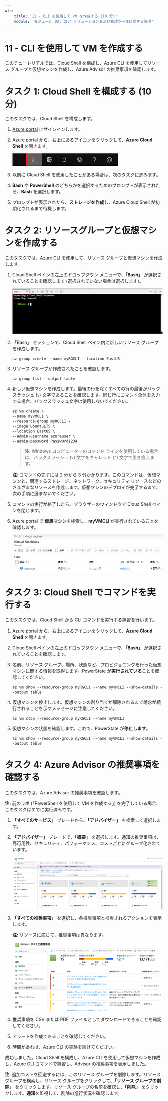 ```yaml
---
wts:
    title: '11 - CLI を使用して VM を作成する (10 分)'
    module: 'モジュール 03: コア ソリューションおよび管理ツールに関する説明'
---
```

# 11 - CLI を使用して VM を作成する

このチュートリアルでは、Cloud Shell を構成し、Azure CLI を使用してリソース グループと仮想マシンを作成し、Azure Advisor の推奨事項を確認します。 

# タスク 1: Cloud Shell を構成する (10 分)

このタスクでは、Cloud Shell を構成します。 

1. [Azure portal](https://portal.azure.com) にサインインします。

2. Azure portal から、右上にあるアイコンをクリックして、**Azure Cloud Shell** を開きます。

    ![Azure Portal Azure Cloud Shell アイコンのスクリーンショット。](../images/1002.png)

3. 以前に Cloud Shell を使用したことがある場合は、次のタスクに進みます。 

4. **Bash** や **PowerShell** のどちらかを選択するためのプロンプトが表示されたら、**Bash** を選択します。 

5. プロンプトが表示されたら、**ストレージを作成**し、Azure Cloud Shell が初期化されるまで待機します。 

# タスク 2: リソースグループと仮想マシンを作成する

このタスクでは、Azure CLI を使用して、リソース グループと仮想マシンを作成します。  

1. Cloud Shell ペインの左上のドロップダウン メニューで、**「Bash」** が選択されていることを確認します (選択されていない場合は選択します)。

    ![「Bash」 ドロップダウンが強調表示された Azure Portal Azure Cloud Shell のスクリーンショット。](../images/1002a.png)

2. 「Bash」 セッションで、Cloud Shell ペイン内に新しいリソース グループを作成します。 

    ```cli
    az group create --name myRGCLI --location EastUS
    ```

3. リソース グループが作成されたことを確認します。

    ```cli
    az group list --output table
    ```

4. 新しい仮想マシンを作成します。最後の行を除くすべての行の最後がバックスラッシュ (`\`) 文字であることを確認します。同じ行にコマンド全体を入力する場合、バックスラッシュ文字は使用しないでください。 

    ```cli
    az vm create \
    --name myVMCLI \
    --resource-group myRGCLI \
    --image UbuntuLTS \
    --location EastUS \
    --admin-username azureuser \
    --admin-password Pa$$w0rd1234
    ```

    > **注**: Windows コンピューターのコマンド ラインを使用している場合は、バックスラッシュ (`\`) 文字をキャレット (`^`) 文字で置き換えます。
    
    **注**: コマンドの完了には 2 分から 3 分かかります。このコマンドは、仮想マシンと、関連するストレージ、ネットワーク、セキュリティ リソースなどのさまざまなリソースを作成します。仮想マシンのデプロイが完了するまで、次の手順に進まないでください。 

5. コマンドの実行が終了したら、ブラウザーのウィンドウで Cloud Shell ペインを閉じます。

6. Azure portal で **仮想マシン**を検索し、**myVMCLI** が実行されていることを確認します。

    ![myVMPS が実行中の状態の仮想マシン ページのスクリーンショット。](../images/1101.png)


# タスク 3: Cloud Shell でコマンドを実行する

このタスクでは、Cloud Shell から CLI コマンドを実行する練習を行います。 

1. Azure portal から、右上にあるアイコンをクリックして、**Azure Cloud Shell** を開きます。

2. Cloud Shell ペインの左上のドロップダウン メニューで、**「Bash」** が選択されていることを確認します。

3. 名前、リソース グループ、場所、状態など、プロビジョニングを行った仮想マシンに関する情報を取得します。PowerState が**実行されている**ことを確認してください。

    ```cli
    az vm show --resource-group myRGCLI --name myVMCLI --show-details --output table 
    ```

4. 仮想マシンを停止します。仮想マシンの割り当てが解除されるまで請求が続行されることを示すメッセージに注意してください。 

    ```cli
    az vm stop --resource-group myRGCLI --name myVMCLI
    ```

5. 仮想マシンの状態を確認します。これで、PowerState が**停止します**。

    ```cli
    az vm show --resource-group myRGCLI --name myVMCLI --show-details --output table 
    ```

# タスク 4: Azure Advisor の推奨事項を確認する

このタスクでは、Azure Advisor の推奨事項を確認します。

   **注:** 前のラボ (「PowerShell を使用して VM を作成する」) を完了している場合、このタスクはすでに実行済みです。 

1. **「すべてのサービス」** ブレードから、**「アドバイザー」** を検索して選択します。 

2. **「アドバイザー」** ブレードで、**「概要」** を選択します。通知の推奨事項は、高可用性、セキュリティ、パフォーマンス、コストごとにグループ化されています。 

    ![アドバイザーの概要ページのスクリーンショット。 ](../images/1103.png)

3. **「すべての推奨事項」** を選択し、各推奨事項と推奨されるアクションを表示します。 

    **注:** リソースに応じて、推奨事項は異なります。 

    ![「アドバイザーすべての推奨事項」 ページのスクリーンショット。 ](../images/1104.png)

4. 推奨事項を CSV または PDF ファイルとしてダウンロードできることを確認してください。 

5. アラートを作成できることを確認してください。 

6. 時間があれば、Azure CLI の実験を続けてください。 

成功しました。Cloud Shell を構成し、Azure CLI を使用して仮想マシンを作成し、Azure CLI コマンドで練習し、Advisor の推奨事項を表示しました。

**注**: 追加コストを回避するには、このリソース グループを削除します。リソース グループを検索し、リソース グループをクリックして、**「リソース グループの削除」** をクリックします。リソース グループの名前を確認し、**「削除」** をクリックします。**通知**を監視して、削除の進行状況を確認します。
